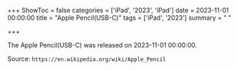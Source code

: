 +++
ShowToc = false
categories = ['iPad', '2023', 'iPad']
date = 2023-11-01 00:00:00
title = "Apple Pencil(USB-C)"
tags = ['iPad', '2023']
summary = " "

+++

The Apple Pencil(USB-C) was released on 2023-11-01 00:00:00.

Source: `https://en.wikipedia.org/wiki/Apple_Pencil`

